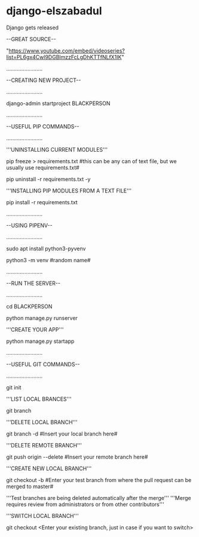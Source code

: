 # django-elszabadul
Django gets released


--GREAT SOURCE--

"https://www.youtube.com/embed/videoseries?list=PL6gx4Cwl9DGBlmzzFcLgDhKTTfNLfX1IK"


........................

--CREATING NEW PROJECT--

........................


django-admin startproject BLACKPERSON

........................

--USEFUL PIP COMMANDS--

........................


'''UNINSTALLING CURRENT MODULES'''

pip freeze > requirements.txt #this can be any can of text file, but we usually use requirements.txt#

pip uninstall -r requirements.txt -y

'''INSTALLING PIP MODULES FROM A TEXT FILE'''

pip install -r requirements.txt

........................

--USING PIPENV--

........................

sudo apt install python3-pyvenv

python3 -m venv #random name#

........................

--RUN THE SERVER--

........................

cd BLACKPERSON

python manage.py runserver

'''CREATE YOUR APP'''

python manage.py startapp

........................

--USEFUL GIT COMMANDS--

........................

git init

'''LIST LOCAL BRANCES'''

git branch

'''DELETE LOCAL BRANCH'''

git branch -d #Insert your local branch here#

'''DELETE REMOTE BRANCH'''

git push origin --delete #Insert your remote branch here#

'''CREATE NEW LOCAL BRANCH'''

git checkout -b #Enter your test branch from where the pull request can be merged to master#

'''Test branches are being deleted automatically after the merge'''
'''Merge requires review from administrators or from other contributors'''

'''SWITCH LOCAL BRANCH'''

git checkout <Enter your existing branch, just in case if you want to switch>

